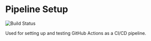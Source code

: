 # Pipeline Setup

![Build Status](https://github.com/walshta/pipeline-setup/workflows/Build/badge.svg "Build Status")

Used for setting up and testing GitHub Actions as a CI/CD pipeline.
